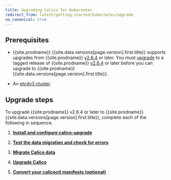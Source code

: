 ```yaml
---
title: Upgrading Calico for Kubernetes
redirect_from: latest/getting-started/kubernetes/upgrade
no_canonical: true
---
```



## Prerequisites

- {{site.prodname}} {{site.data.versions[page.version].first.title}} supports upgrades from 
  {{site.prodname}} [v2.6.4](https://github.com/projectcalico/calico/releases/tag/v2.6.4) or 
  later. You must [upgrade](/v2.6/getting-started/kubernetes/upgrade) to a tagged release of 
  {{site.prodname}} [v2.6.4](https://github.com/projectcalico/calico/releases/tag/v2.6.4) or 
  later before you can upgrade to {{site.prodname}} {{site.data.versions[page.version].first.title}}. 

- An [etcdv3 cluster](https://coreos.com/etcd/docs/latest/). 

## Upgrade steps

To upgrade {{site.prodname}} v2.6.4 or later to {{site.prodname}} {{site.data.versions[page.version].first.title}}, 
complete each of the following in sequence.

1. **[Install and configure calico-upgrade](/{{page.version}}/getting-started/kubernetes/upgrade/setup)** 

1. **[Test the data migration and check for errors](/{{page.version}}/getting-started/kubernetes/upgrade/test)**

1. **[Migrate Calico data](/{{page.version}}/getting-started/kubernetes/upgrade/migrate)** 

1. **[Upgrade Calico](/{{page.version}}/getting-started/kubernetes/upgrade/upgrade)** 

1. **[Convert your calicoctl manifests (optional)](/{{page.version}}/getting-started/kubernetes/upgrade/convert)** 
